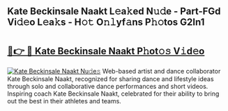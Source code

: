 ## Kate Beckinsale Naakt L𝚎a𝚔ed N𝚞𝚍e - Part-FGd Vi𝚍𝚎o L𝚎a𝚔s - H𝚘𝚝 O𝚗𝚕yf𝚊ns P𝚑𝚘tos G2In1

# <h2><a href="http://kf1zp4b.oniu.top/?m=Kate+Beckinsale+Naakt">🔗👉 🔴 Kate Beckinsale Naakt P𝚑ot𝚘𝚜 V𝚒d𝚎o</a></h2>

[![Kate Beckinsale Naakt Nu𝚍e𝚜](https://i.imgur.com/0qMVB7G.gif)](http://kf1zp4b.oniu.top/?m=Kate+Beckinsale+Naakt)
Web-based artist and dance collaborator Kate Beckinsale Naakt, recognized for sharing dance and lifestyle ideas through solo and collaborative dance performances and short videos. Inspiring coach Kate Beckinsale Naakt, celebrated for their ability to bring out the best in their athletes and teams.  
